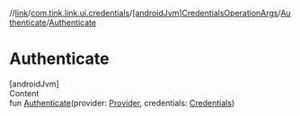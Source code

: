 //[link](../../../index.md)/[com.tink.link.ui.credentials](../../index.md)/[[androidJvm]CredentialsOperationArgs](../index.md)/[Authenticate](index.md)/[Authenticate](-authenticate.md)



# Authenticate  
[androidJvm]  
Content  
fun [Authenticate](-authenticate.md)(provider: [Provider](../../../com.tink.model.provider/[android-jvm]-provider/index.md), credentials: [Credentials](../../../com.tink.model.credentials/[android-jvm]-credentials/index.md))  



